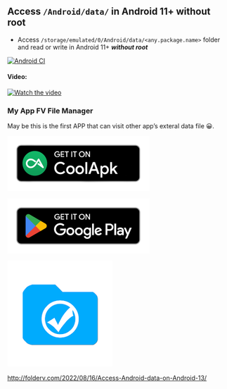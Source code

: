  ## Access `/Android/data/` in Android 11+ without root

 - Access ```/storage/emulated/0/Android/data/<any.package.name>``` folder and read or write in Android 11+ ***without root***

 [![Android CI](https://github.com/folderv/androidDataWithoutRootAPI33/actions/workflows/android.yml/badge.svg)](https://github.com/folderv/androidDataWithoutRootAPI33/actions/workflows/android.yml)



 #### Video:
[![Watch the video](https://img.youtube.com/vi/-4H0K70WhDg/maxresdefault.jpg)](https://youtu.be/-4H0K70WhDg)



### My App FV File Manager

May be this is the first APP that can visit other app’s exteral data file 😀.




[<img src="/source/coolapk-badge.png" width="323" height="125" />](https://www.coolapk.com/apk/com.folderv.file)

[<img src="/source/google-play-badge.png" width="323" height="125" />](https://play.google.com/store/apps/details?id=com.folderv.file)


<img src="/source/com.folderv.file.webp" width="240" height="240" />


http://folderv.com/2022/08/16/Access-Android-data-on-Android-13/

